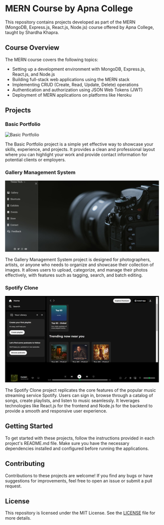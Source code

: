 # MERN Course by Apna College

This repository contains projects developed as part of the MERN (MongoDB, Express.js, React.js, Node.js) course offered by Apna College, taught by Shardha Khapra.

## Course Overview

The MERN course covers the following topics:
- Setting up a development environment with MongoDB, Express.js, React.js, and Node.js
- Building full-stack web applications using the MERN stack
- Implementing CRUD (Create, Read, Update, Delete) operations
- Authentication and authorization using JSON Web Tokens (JWT)
- Deployment of MERN applications on platforms like Heroku

## Projects

### Basic Portfolio

![Basic Portfolio](link_to_image)

The Basic Portfolio project is a simple yet effective way to showcase your skills, experience, and projects. It provides a clean and professional layout where you can highlight your work and provide contact information for potential clients or employers.

### Gallery Management System

![Gallery Management System](https://github.com/Targetwins/Full-Stack---Development-MERN-/blob/change/assets/phtography.png)

The Gallery Management System project is designed for photographers, artists, or anyone who needs to organize and showcase their collection of images. It allows users to upload, categorize, and manage their photos effectively, with features such as tagging, search, and batch editing.

### Spotify Clone

![Spotify Clone](https://github.com/Targetwins/Full-Stack---Development-MERN-/blob/change/assets/Spotify.png)

The Spotify Clone project replicates the core features of the popular music streaming service Spotify. Users can sign in, browse through a catalog of songs, create playlists, and listen to music seamlessly. It leverages technologies like React.js for the frontend and Node.js for the backend to provide a smooth and responsive user experience.

## Getting Started

To get started with these projects, follow the instructions provided in each project's README.md file. Make sure you have the necessary dependencies installed and configured before running the applications.

## Contributing

Contributions to these projects are welcome! If you find any bugs or have suggestions for improvements, feel free to open an issue or submit a pull request.

## License

This repository is licensed under the MIT License. See the [LICENSE](LICENSE) file for more details.

